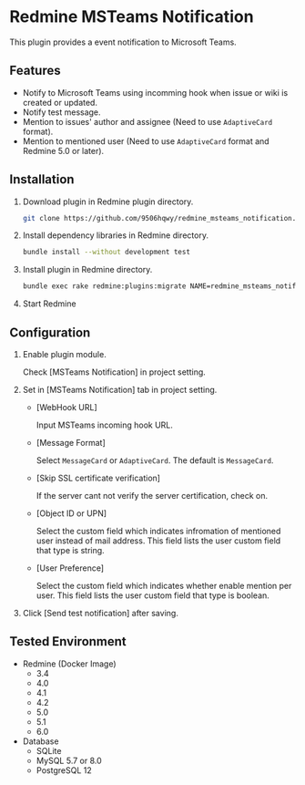 # Redmine MSTeams Notification

This plugin provides a event notification to Microsoft Teams. 

## Features

- Notify to Microsoft Teams using incomming hook when issue or wiki is created or updated.
- Notify test message.
- Mention to issues' author and assignee (Need to use `AdaptiveCard` format).
- Mention to mentioned user (Need to use `AdaptiveCard` format and Redmine 5.0 or later).

## Installation

1. Download plugin in Redmine plugin directory.
   ```sh
   git clone https://github.com/9506hqwy/redmine_msteams_notification.git
   ```
2. Install dependency libraries in Redmine directory.
   ```sh
   bundle install --without development test
   ```
3. Install plugin in Redmine directory.
   ```sh
   bundle exec rake redmine:plugins:migrate NAME=redmine_msteams_notification RAILS_ENV=production
   ```
4. Start Redmine

## Configuration

1. Enable plugin module.

   Check [MSTeams Notification] in project setting.

2. Set in [MSTeams Notification] tab in project setting.

   - [WebHook URL]

     Input MSTeams incoming hook URL.

   - [Message Format]

     Select `MessageCard` or `AdaptiveCard`. The default is `MessageCard`.

   - [Skip SSL certificate verification]

     If the server cant not verify the server certification, check on.

   - [Object ID or UPN]

     Select the custom field which indicates infromation of mentioned user instead of mail address.
     This field lists the user custom field that type is string.

   - [User Preference]

     Select the custom field which indicates whether enable mention per user.
     This field lists the user custom field that type is boolean.

3. Click [Send test notification] after saving.

## Tested Environment

* Redmine (Docker Image)
  * 3.4
  * 4.0
  * 4.1
  * 4.2
  * 5.0
  * 5.1
  * 6.0
* Database
  * SQLite
  * MySQL 5.7 or 8.0
  * PostgreSQL 12
